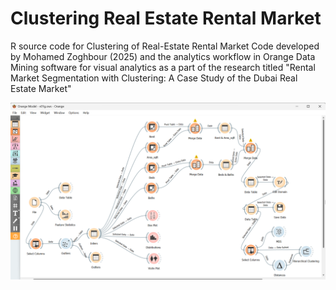 # Clustering Real Estate Rental Market
R source code for Clustering of Real-Estate Rental Market
Code developed by Mohamed Zoghbour (2025) 
and the analytics workflow in Orange Data Mining software for visual analytics
as a part of the research titled
"Rental Market Segmentation with Clustering: A Case Study of the Dubai Real Estate Market"

![](https://github.com/gurdalertek/Clustering-Real-Estate-Rental-Market/blob/main/Orange%20Model%20-%20Screenshot.png)
